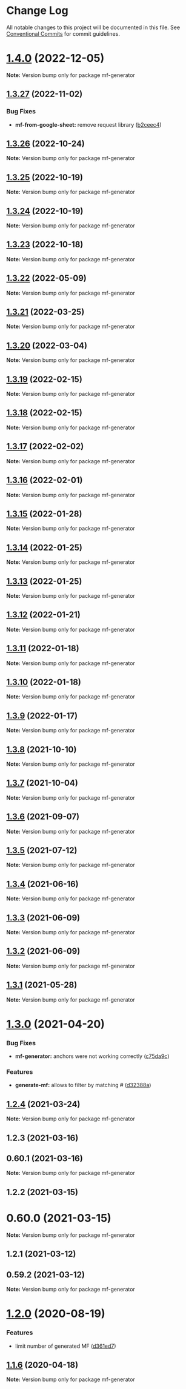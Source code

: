 # Change Log

All notable changes to this project will be documented in this file.
See [Conventional Commits](https://conventionalcommits.org) for commit guidelines.

# [1.4.0](https://github.com/cheminfo/mass-tools/compare/mf-generator@1.3.27...mf-generator@1.4.0) (2022-12-05)

**Note:** Version bump only for package mf-generator

## [1.3.27](https://github.com/cheminfo/mass-tools/compare/mf-generator@1.3.26...mf-generator@1.3.27) (2022-11-02)

### Bug Fixes

- **mf-from-google-sheet:** remove request library ([b2ceec4](https://github.com/cheminfo/mass-tools/commit/b2ceec4a5826a5ec86af42631ed3680eb6efcc45))

## [1.3.26](https://github.com/cheminfo/mass-tools/compare/mf-generator@1.3.25...mf-generator@1.3.26) (2022-10-24)

**Note:** Version bump only for package mf-generator

## [1.3.25](https://github.com/cheminfo/mass-tools/compare/mf-generator@1.3.24...mf-generator@1.3.25) (2022-10-19)

**Note:** Version bump only for package mf-generator

## [1.3.24](https://github.com/cheminfo/mass-tools/compare/mf-generator@1.3.23...mf-generator@1.3.24) (2022-10-19)

**Note:** Version bump only for package mf-generator

## [1.3.23](https://github.com/cheminfo/mass-tools/compare/mf-generator@1.3.22...mf-generator@1.3.23) (2022-10-18)

**Note:** Version bump only for package mf-generator

## [1.3.22](https://github.com/cheminfo/mass-tools/compare/mf-generator@1.3.21...mf-generator@1.3.22) (2022-05-09)

**Note:** Version bump only for package mf-generator

## [1.3.21](https://github.com/cheminfo/mass-tools/compare/mf-generator@1.3.20...mf-generator@1.3.21) (2022-03-25)

**Note:** Version bump only for package mf-generator

## [1.3.20](https://github.com/cheminfo/mass-tools/compare/mf-generator@1.3.19...mf-generator@1.3.20) (2022-03-04)

**Note:** Version bump only for package mf-generator

## [1.3.19](https://github.com/cheminfo/mass-tools/compare/mf-generator@1.3.18...mf-generator@1.3.19) (2022-02-15)

**Note:** Version bump only for package mf-generator

## [1.3.18](https://github.com/cheminfo/mass-tools/compare/mf-generator@1.3.17...mf-generator@1.3.18) (2022-02-15)

**Note:** Version bump only for package mf-generator

## [1.3.17](https://github.com/cheminfo/mass-tools/compare/mf-generator@1.3.16...mf-generator@1.3.17) (2022-02-02)

**Note:** Version bump only for package mf-generator

## [1.3.16](https://github.com/cheminfo/mass-tools/compare/mf-generator@1.3.15...mf-generator@1.3.16) (2022-02-01)

**Note:** Version bump only for package mf-generator

## [1.3.15](https://github.com/cheminfo/mass-tools/compare/mf-generator@1.3.14...mf-generator@1.3.15) (2022-01-28)

**Note:** Version bump only for package mf-generator

## [1.3.14](https://github.com/cheminfo/mass-tools/compare/mf-generator@1.3.13...mf-generator@1.3.14) (2022-01-25)

**Note:** Version bump only for package mf-generator

## [1.3.13](https://github.com/cheminfo/mass-tools/compare/mf-generator@1.3.12...mf-generator@1.3.13) (2022-01-25)

**Note:** Version bump only for package mf-generator

## [1.3.12](https://github.com/cheminfo/mass-tools/compare/mf-generator@1.3.11...mf-generator@1.3.12) (2022-01-21)

**Note:** Version bump only for package mf-generator

## [1.3.11](https://github.com/cheminfo/mass-tools/compare/mf-generator@1.3.10...mf-generator@1.3.11) (2022-01-18)

**Note:** Version bump only for package mf-generator

## [1.3.10](https://github.com/cheminfo/mass-tools/compare/mf-generator@1.3.9...mf-generator@1.3.10) (2022-01-18)

**Note:** Version bump only for package mf-generator

## [1.3.9](https://github.com/cheminfo/mass-tools/compare/mf-generator@1.3.8...mf-generator@1.3.9) (2022-01-17)

**Note:** Version bump only for package mf-generator

## [1.3.8](https://github.com/cheminfo/mass-tools/compare/mf-generator@1.3.7...mf-generator@1.3.8) (2021-10-10)

**Note:** Version bump only for package mf-generator

## [1.3.7](https://github.com/cheminfo/mass-tools/compare/mf-generator@1.3.6...mf-generator@1.3.7) (2021-10-04)

**Note:** Version bump only for package mf-generator

## [1.3.6](https://github.com/cheminfo/mass-tools/compare/mf-generator@1.3.5...mf-generator@1.3.6) (2021-09-07)

**Note:** Version bump only for package mf-generator

## [1.3.5](https://github.com/cheminfo/mass-tools/compare/mf-generator@1.3.4...mf-generator@1.3.5) (2021-07-12)

**Note:** Version bump only for package mf-generator

## [1.3.4](https://github.com/cheminfo/mass-tools/compare/mf-generator@1.3.3...mf-generator@1.3.4) (2021-06-16)

**Note:** Version bump only for package mf-generator

## [1.3.3](https://github.com/cheminfo/mass-tools/compare/mf-generator@1.3.2...mf-generator@1.3.3) (2021-06-09)

**Note:** Version bump only for package mf-generator

## [1.3.2](https://github.com/cheminfo/mass-tools/compare/mf-generator@1.3.1...mf-generator@1.3.2) (2021-06-09)

**Note:** Version bump only for package mf-generator

## [1.3.1](https://github.com/cheminfo/mass-tools/compare/mf-generator@1.3.0...mf-generator@1.3.1) (2021-05-28)

**Note:** Version bump only for package mf-generator

# [1.3.0](https://github.com/cheminfo/mass-tools/compare/mf-generator@1.2.4...mf-generator@1.3.0) (2021-04-20)

### Bug Fixes

- **mf-generator:** anchors were not working correctly ([c75da9c](https://github.com/cheminfo/mass-tools/commit/c75da9c5dc3d66d665f5fa98780173dd44c57ede))

### Features

- **generate-mf:** allows to filter by matching # ([d32388a](https://github.com/cheminfo/mass-tools/commit/d32388acd9135f4315ead101c25312de4628f35c))

## [1.2.4](https://github.com/cheminfo/mass-tools/compare/mf-generator@1.2.3...mf-generator@1.2.4) (2021-03-24)

**Note:** Version bump only for package mf-generator

## 1.2.3 (2021-03-16)

## 0.60.1 (2021-03-16)

**Note:** Version bump only for package mf-generator

## 1.2.2 (2021-03-15)

# 0.60.0 (2021-03-15)

**Note:** Version bump only for package mf-generator

## 1.2.1 (2021-03-12)

## 0.59.2 (2021-03-12)

**Note:** Version bump only for package mf-generator

# [1.2.0](https://github.com/cheminfo/mass-tools/compare/mf-generator@1.1.6...mf-generator@1.2.0) (2020-08-19)

### Features

- limit number of generated MF ([d361ed7](https://github.com/cheminfo/mass-tools/commit/d361ed75f1d129fda64b19c2ee3cd421486aeeac))

## [1.1.6](https://github.com/cheminfo/mass-tools/compare/mf-generator@1.1.5...mf-generator@1.1.6) (2020-04-18)

**Note:** Version bump only for package mf-generator
